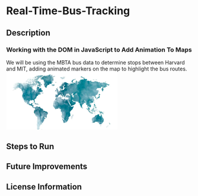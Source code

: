 # Real-Time-Bus-Tracking
## Description
### Working with the DOM in JavaScript to Add Animation To Maps
We will be using the MBTA bus data to determine stops between Harvard and MIT, adding animated markers on the map to highlight the bus routes.
<img src= "Map.png" width='300'/>
## Steps to Run

## Future Improvements
## License Information
